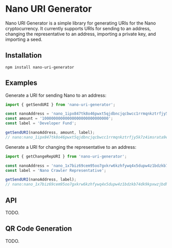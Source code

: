 # Nano URI Generator

Nano URI Generator is a simple library for generating URIs for the Nano cryptocurrency. It currently supports URIs for sending to an address, changing the representative to an address, importing a private key, and importing a seed.

## Installation

```
npm install nano-uri-generator
```

## Examples

Generate a URI for sending Nano to an address:

```js
import { getSendURI } from 'nano-uri-generator';

const nanoAddress = 'nano_1ipx847tk8o46pwxt5qjdbncjqcbwcc1rrmqnkztrfjy5k7z4imsrata9est';
const amount = '10000000000000000000000000000';
const label = 'Developer Fund';

getSendURI(nanoAddress, amount, label);
// nano:nano_1ipx847tk8o46pwxt5qjdbncjqcbwcc1rrmqnkztrfjy5k7z4imsrata9est?amount=10000000000000000000000000000&label=Developer%20Fund
```

Generate a URI for changing the representative to an address:

```js
import { getChangeRepURI } from 'nano-uri-generator';

const nanoAddress = 'nano_1x7biz69cem95oo7gxkrw6kzhfywq4x5dupw4z1bdzkb74dk9kpxwzjbdhhs';
const label = 'Nano Crawler Representative';

getSendURI(nanoAddress, label);
// nano:nano_1x7biz69cem95oo7gxkrw6kzhfywq4x5dupw4z1bdzkb74dk9kpxwzjbdhhs?label=Nano%20Crawler%20Representative
```

## API

TODO.

## QR Code Generation

TODO.
